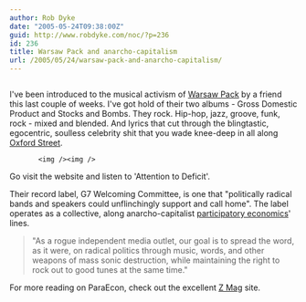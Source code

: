 ```yaml
---
author: Rob Dyke
date: "2005-05-24T09:38:00Z"
guid: http://www.robdyke.com/noc/?p=236
id: 236
title: Warsaw Pack and anarcho-capitalism
url: /2005/05/24/warsaw-pack-and-anarcho-capitalism/
---
```

<img />

I've been introduced to the musical activism of [Warsaw Pack](http://www.g7welcomingcommittee.com/bands/warsawpack.html) by a friend this last couple of weeks. I've got hold of their two albums - Gross Domestic Product and Stocks and Bombs. They rock. Hip-hop, jazz, groove, funk, rock - mixed and blended. And lyrics that cut through the blingtastic, egocentric, soulless celebrity shit that you wade knee-deep in all along [Oxford Street](http://www.multimap.com/map/browse.cgi?lat=51.5155&lon=-0.1423&scale=5000&icon=x).

           <img /><img />

Go visit the website and listen to 'Attention to Deficit'.

Their record label, G7 Welcoming Committee, is one that "politically radical bands and speakers could unflinchingly support and call home". The label operates as a collective, along anarcho-capitalist [participatory economics](http://en.wikipedia.org/wiki/Participatory_economics)' lines.

> "As a rogue independent media outlet, our goal is to spread the word, as it were, on radical politics through music, words, and other weapons of mass sonic destruction, while maintaining the right to rock out to good tunes at the same time."

For more reading on ParaEcon, check out the excellent [Z Mag](http://www.zmag.org/parecon/indexnew.htm) site.